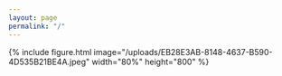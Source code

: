 ```yaml
---
layout: page
permalink: "/"
---
```


<style>
    .logo{visibility:hidden}
</style>
   
{% include figure.html image="/uploads/EB28E3AB-8148-4637-B590-4D535B21BE4A.jpeg" width="80%" height="800" %}


